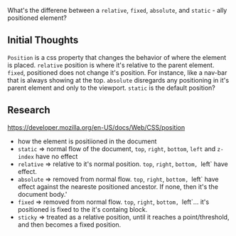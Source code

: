 What's the differene between a `relative`, `fixed`, `absolute`, and `static` - ally positioned element?

## Initial Thoughts

`Position` is a css property that changes the behavior of where the element is placed. `relative` position is where it's relative to the parent element. `fixed`, positioned does not change it's position. For instance, like a nav-bar that is always showing at the top. `absolute` disregards any positioning in it's parent element and only to the viewport. `static` is the default position?

## Research

https://developer.mozilla.org/en-US/docs/Web/CSS/position

- how the element is positiioned in the document
- `static` => normal flow of the document, `top`, `right`, `bottom`, `left` and `z-index` have no effect
- `relative` => relative to it's normal position. `top`, `right`, `bottom, `left` have effect.
- `absolute` => removed from normal flow. `top`, `right`, `bottom, `left` have effect against the neareste positioned ancestor. If none, then it's the document body.'
- `fixed` => removed from normal flow. `top`, `right`, `bottom, `left`... it's positioned is fixed to the it's containg block.
- `sticky` => treated as a relative position, until it reaches a point/threshold, and then becomes a fixed position.
